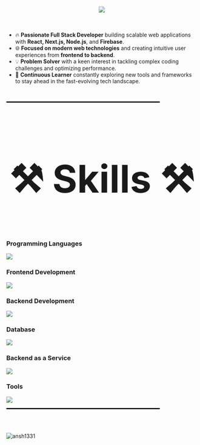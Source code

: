 <h1 align="center">
    <img src="https://readme-typing-svg.herokuapp.com/?font=Righteous&size=35&center=true&vCenter=true&width=500&height=70&duration=4000&lines=Hi+There!+👋;+I'm+Ansh!;" />
</h1>
<br>

- 🔥 **Passionate Full Stack Developer** building scalable web applications with **React, Next.js, Node.js**, and **Firebase**.
- 🌐 **Focused on modern web technologies** and creating intuitive user experiences from **frontend to backend**.
- 💡 **Problem Solver** with a keen interest in tackling complex coding challenges and optimizing performance.
- 🚀 **Continuous Learner** constantly exploring new tools and frameworks to stay ahead in the fast-evolving tech landscape.

<p align="left">
</p>
<br>

<p align="center">
    <hr style="border: 1px solid #000; width: 80%;" />
</p>

<h3 align="center" style="font-size: 100px;">⚒️ Skills ⚒️</h3>

### Programming Languages
<div>
    <img src="https://skillicons.dev/icons?i=python,javascript,c,cpp,java" />
</div>

### Frontend Development
<div>
    <img src="https://skillicons.dev/icons?i=react,bootstrap,html,css,nextjs,tailwind,figma" />
</div>

### Backend Development
<div>
    <img src="https://skillicons.dev/icons?i=nodejs,express" />
</div>

### Database
<div>
    <img src="https://skillicons.dev/icons?i=mongodb,mysql" />
</div>

### Backend as a Service
<div>
    <img src="https://skillicons.dev/icons?i=firebase" />
</div>

### Tools
<div>
    <img src="https://skillicons.dev/icons?i=vscode,github,git,postman" />
</div>

<p align="center">
    <hr style="border: 1px solid #000; width: 80%;" />
</p>

<p align="left">
</p>

<br><br>

<p><img align="center" src="https://github-readme-stats.vercel.app/api/top-langs?username=ansh1331&show_icons=true&locale=en&layout=compact" alt="ansh1331" /></p>
